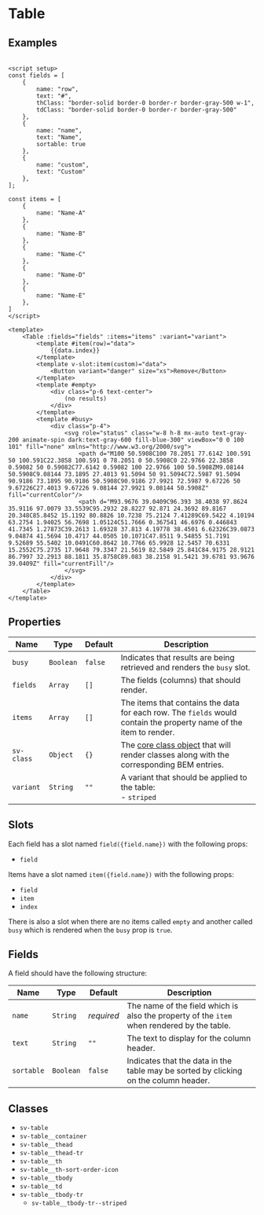 <script setup>
import { computed, ref } from "vue";
import { Button, ButtonGroup, Checkbox, Table } from "@/components";

const fields = [
    {
        name: "row",
        text: "#",
        thClass: "border-solid border-0 border-r border-gray-500 w-1",
        tdClass: "border-solid border-0 border-r border-gray-500"
    },
    {
        name: "name",
        text: "Name",
        sortable: true
    },
    {
        name: "custom",
        text: "Custom"
    },
];

const items = [
    {
        name: "Name-A"
    },
    {
        name: "Name-B"
    },
    {
        name: "Name-C"
    },
    {
        name: "Name-D"
    },
    {
        name: "Name-E"
    },
]

const variant = ref("");

const buttons = ref([
    {
        text: "none",
        value: ""
    },
    {
        text: "striped",
        value: "striped"
    },
]);

const svClass = { 
    'sv-table': 'vt-doc-ignore',
    'sv-table__thead-tr': 'vt-doc-ignore', 
    'sv-table__th': 'vt-doc-ignore', 'sv-table__tr-td': 'vt-doc-ignore', 
    'sv-table__tbody-tr': 'vt-doc-ignore', 
    'sv-table__td': 'vt-doc-ignore' 
};

const busy = ref(false);
const empty = ref(false);

const getItems = computed(() => {
    return empty.value ? [] : items;
})
</script>

# Table

## Examples

<ButtonGroup v-model="variant" :buttons="buttons" class="mb-4" />

<Checkbox v-model="busy" label="Busy?" class="mb-2" />
<Checkbox v-model="empty" label="Empty?" class="mb-4" />

<Table :fields="fields" :items="getItems" :variant="variant" :sv-class="svClass" :busy="busy"><template #item(row)="data">{{data.index}}</template><template v-slot:item(custom)="data"><Button variant="danger" size="xs">Remove</Button></template><template #empty><div class="p-6 text-center">(no results)</div></template><template #busy><div class="p-4"><svg role="status" class="w-8 h-8 mx-auto text-gray-200 animate-spin dark:text-gray-600 fill-blue-600" viewBox="0 0 100 101" fill="none" xmlns="http://www.w3.org/2000/svg"><path d="M100 50.5908C100 78.2051 77.6142 100.591 50 100.591C22.3858 100.591 0 78.2051 0 50.5908C0 22.9766 22.3858 0.59082 50 0.59082C77.6142 0.59082 100 22.9766 100 50.5908ZM9.08144 50.5908C9.08144 73.1895 27.4013 91.5094 50 91.5094C72.5987 91.5094 90.9186 73.1895 90.9186 50.5908C90.9186 27.9921 72.5987 9.67226 50 9.67226C27.4013 9.67226 9.08144 27.9921 9.08144 50.5908Z" fill="currentColor"/><path d="M93.9676 39.0409C96.393 38.4038 97.8624 35.9116 97.0079 33.5539C95.2932 28.8227 92.871 24.3692 89.8167 20.348C85.8452 15.1192 80.8826 10.7238 75.2124 7.41289C69.5422 4.10194 63.2754 1.94025 56.7698 1.05124C51.7666 0.367541 46.6976 0.446843 41.7345 1.27873C39.2613 1.69328 37.813 4.19778 38.4501 6.62326C39.0873 9.04874 41.5694 10.4717 44.0505 10.1071C47.8511 9.54855 51.7191 9.52689 55.5402 10.0491C60.8642 10.7766 65.9928 12.5457 70.6331 15.2552C75.2735 17.9648 79.3347 21.5619 82.5849 25.841C84.9175 28.9121 86.7997 32.2913 88.1811 35.8758C89.083 38.2158 91.5421 39.6781 93.9676 39.0409Z" fill="currentFill"/></svg></div></template></Table>

```vue
<script setup>
const fields = [
    {
        name: "row",
        text: "#",
        thClass: "border-solid border-0 border-r border-gray-500 w-1",
        tdClass: "border-solid border-0 border-r border-gray-500"
    },
    {
        name: "name",
        text: "Name",
        sortable: true
    },
    {
        name: "custom",
        text: "Custom"
    },
];

const items = [
    {
        name: "Name-A"
    },
    {
        name: "Name-B"
    },
    {
        name: "Name-C"
    },
    {
        name: "Name-D"
    },
    {
        name: "Name-E"
    },
]
</script>

<template>
    <Table :fields="fields" :items="items" :variant="variant">
        <template #item(row)="data">
            {{data.index}}
        </template>
        <template v-slot:item(custom)="data">
            <Button variant="danger" size="xs">Remove</Button>
        </template>
        <template #empty>
            <div class="p-6 text-center">
                (no results)
            </div>
        </template>
        <template #busy>
            <div class="p-4">
                <svg role="status" class="w-8 h-8 mx-auto text-gray-200 animate-spin dark:text-gray-600 fill-blue-300" viewBox="0 0 100 101" fill="none" xmlns="http://www.w3.org/2000/svg">
                    <path d="M100 50.5908C100 78.2051 77.6142 100.591 50 100.591C22.3858 100.591 0 78.2051 0 50.5908C0 22.9766 22.3858 0.59082 50 0.59082C77.6142 0.59082 100 22.9766 100 50.5908ZM9.08144 50.5908C9.08144 73.1895 27.4013 91.5094 50 91.5094C72.5987 91.5094 90.9186 73.1895 90.9186 50.5908C90.9186 27.9921 72.5987 9.67226 50 9.67226C27.4013 9.67226 9.08144 27.9921 9.08144 50.5908Z" fill="currentColor"/>
                    <path d="M93.9676 39.0409C96.393 38.4038 97.8624 35.9116 97.0079 33.5539C95.2932 28.8227 92.871 24.3692 89.8167 20.348C85.8452 15.1192 80.8826 10.7238 75.2124 7.41289C69.5422 4.10194 63.2754 1.94025 56.7698 1.05124C51.7666 0.367541 46.6976 0.446843 41.7345 1.27873C39.2613 1.69328 37.813 4.19778 38.4501 6.62326C39.0873 9.04874 41.5694 10.4717 44.0505 10.1071C47.8511 9.54855 51.7191 9.52689 55.5402 10.0491C60.8642 10.7766 65.9928 12.5457 70.6331 15.2552C75.2735 17.9648 79.3347 21.5619 82.5849 25.841C84.9175 28.9121 86.7997 32.2913 88.1811 35.8758C89.083 38.2158 91.5421 39.6781 93.9676 39.0409Z" fill="currentFill"/>
                </svg>
            </div>
        </template>
    </Table>
</template>
```

## Properties

| Name       | Type      | Default | Description                                                                                                         |
| ---------- | --------- | ------- | ------------------------------------------------------------------------------------------------------------------- |
| `busy`     | `Boolean` | `false` | Indicates that results are being retrieved and renders the `busy` slot.                                             |
| `fields`   | `Array`   | `[]`    | The fields (columns) that should render.                                                                            |
| `items`    | `Array`   | `[]`    | The items that contains the data for each row.  The `fields` would contain the property name of the item to render. |
| `sv-class` | `Object`  | `{}`    | The [core class object](/components/core-class) that will render classes along with the corresponding BEM entries.  |
| `variant`  | `String`  | `""`    | A variant that should be applied to the table:<br/>- `striped`                                                      |

## Slots

Each field has a slot named `field({field.name})` with the following props:

- `field`

Items have a slot named `item({field.name})` with the following props:

- `field`
- `item`
- `index`

There is also a slot when there are no items called `empty` and another called `busy` which is rendered when the `busy` prop is `true`.

## Fields

A field should have the following structure:

| Name       | Type      | Default    | Description                                                                                |
| ---------- | --------- | ---------- | ------------------------------------------------------------------------------------------ |
| `name`     | `String`  | *required* | The name of the field which is also the property of the `item` when rendered by the table. |
| `text`     | `String`  | `""`       | The text to display for the column header.                                                 |
| `sortable` | `Boolean` | `false`    | Indicates that the data in the table may be sorted by clicking on the column header.       |

## Classes

- `sv-table`
- `sv-table__container`
- `sv-table__thead`
- `sv-table__thead-tr`
- `sv-table__th`
- `sv-table__th-sort-order-icon`
- `sv-table__tbody`
- `sv-table__td`
- `sv-table__tbody-tr`
  - `sv-table__tbody-tr--striped`